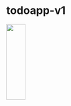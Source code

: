 # todoapp-v1
<img src="https://user-images.githubusercontent.com/53315778/126878657-05d49966-368b-470b-9094-058b7b985bdc.png" height=200 width="50"/>

